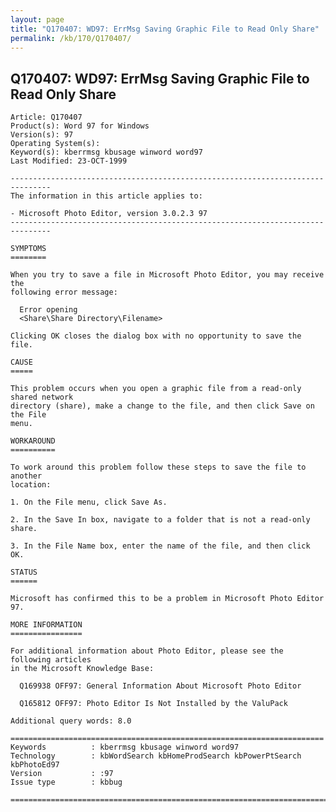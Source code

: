 ```yaml
---
layout: page
title: "Q170407: WD97: ErrMsg Saving Graphic File to Read Only Share"
permalink: /kb/170/Q170407/
---
```


## Q170407: WD97: ErrMsg Saving Graphic File to Read Only Share

	Article: Q170407
	Product(s): Word 97 for Windows
	Version(s): 97
	Operating System(s): 
	Keyword(s): kberrmsg kbusage winword word97
	Last Modified: 23-OCT-1999
	
	-------------------------------------------------------------------------------
	The information in this article applies to:
	
	- Microsoft Photo Editor, version 3.0.2.3 97 
	-------------------------------------------------------------------------------
	
	SYMPTOMS
	========
	
	When you try to save a file in Microsoft Photo Editor, you may receive the
	following error message:
	
	  Error opening
	  <Share\Share Directory\Filename>
	
	Clicking OK closes the dialog box with no opportunity to save the file.
	
	CAUSE
	=====
	
	This problem occurs when you open a graphic file from a read-only shared network
	directory (share), make a change to the file, and then click Save on the File
	menu.
	
	WORKAROUND
	==========
	
	To work around this problem follow these steps to save the file to another
	location:
	
	1. On the File menu, click Save As.
	
	2. In the Save In box, navigate to a folder that is not a read-only share.
	
	3. In the File Name box, enter the name of the file, and then click OK.
	
	STATUS
	======
	
	Microsoft has confirmed this to be a problem in Microsoft Photo Editor 97.
	
	MORE INFORMATION
	================
	
	For additional information about Photo Editor, please see the following articles
	in the Microsoft Knowledge Base:
	
	  Q169938 OFF97: General Information About Microsoft Photo Editor
	
	  Q165812 OFF97: Photo Editor Is Not Installed by the ValuPack
	
	Additional query words: 8.0
	
	======================================================================
	Keywords          : kberrmsg kbusage winword word97 
	Technology        : kbWordSearch kbHomeProdSearch kbPowerPtSearch kbPhotoEd97
	Version           : :97
	Issue type        : kbbug
	
	=============================================================================
	
